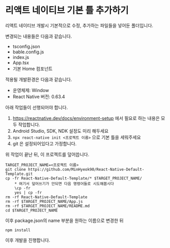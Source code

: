 # 리액트 네이티브 기본 틀 추가하기
리액트 네이티브 개발시 기본적으로 수정, 추가하는 파일들을 넣어둔 폴더입니다.

변경되는 내용들은 다음과 같습니다.
- tsconfig.json
- bable.config.js
- index.js
- App.tsx
- 기본 Home 컴포넌트


적용될 개발환경은 다음과 같습니다.
- 운영체제: Window 
- React Native 버전: 0.63.4


아래 작업들이 선행되어야 합니다.
1. https://reactnative.dev/docs/environment-setup 에서 필요로 하는 내용은 모두 작업합니다.
2. Android Studio, SDK, NDK 설정도 미리 해두세요
3. `npx react-native init <프로젝트 이름>` 으로 기본 틀을 세워주세요
4. git 은 설정되어있다고 가정합니다.


위 작업이 끝난 뒤, 이 프로젝트를 덮어씁니다.

    TARGET_PROJECT_NAME=<프로젝트 이름>
    git clone https://github.com/MinHyeok90/React-Native-Default-Template.git
    cp -fr React-Native-Default-Template/* $TARGET_PROJECT_NAME/
        * 여기서 덮어쓰기가 안되면 다음 명령어들로 시도해봅시다
        \cp -fr
        yes | cp -fr
    rm -rf React-Native-Default-Template
    rm -rf $TARGET_PROJECT_NAME/App.js
    rm -rf $TARGET_PROJECT_NAME/README.md
    cd $TARGET_PROJECT_NAME

이후 package.json의 name 부분을 원하는 이름으로 변경한 뒤

    npm install

이후 개발을 진행합니다.
